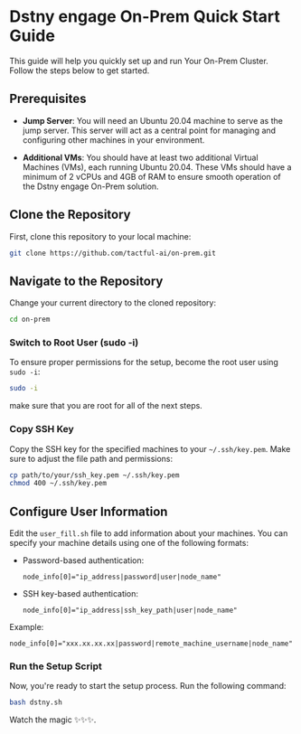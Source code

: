 # Dstny engage On-Prem Quick Start Guide

This guide will help you quickly set up and run Your On-Prem Cluster. Follow the steps below to get started.

## Prerequisites

- **Jump Server**: You will need an Ubuntu 20.04 machine to serve as the jump server. This server will act as a central point for managing and configuring other machines in your environment.

- **Additional VMs**: You should have at least two additional Virtual Machines (VMs), each running Ubuntu 20.04. These VMs should have a minimum of 2 vCPUs and 4GB of RAM to ensure smooth operation of the Dstny engage On-Prem solution.


## Clone the Repository

First, clone this repository to your local machine:

```bash
git clone https://github.com/tactful-ai/on-prem.git
```

## Navigate to the Repository

Change your current directory to the cloned repository:

```bash
cd on-prem
```

### Switch to Root User (sudo -i)

To ensure proper permissions for the setup, become the root user using `sudo -i`:

```bash
sudo -i
```
make sure that you are root for all of the next steps.

### Copy SSH Key

Copy the SSH key for the specified machines to your `~/.ssh/key.pem`. Make sure to adjust the file path and permissions:

```bash
cp path/to/your/ssh_key.pem ~/.ssh/key.pem
chmod 400 ~/.ssh/key.pem
```

## Configure User Information

Edit the `user_fill.sh` file to add information about your machines. You can specify your machine details using one of the following formats:

- Password-based authentication:
  ```shell
  node_info[0]="ip_address|password|user|node_name"
  ```

- SSH key-based authentication:
  ```shell
  node_info[0]="ip_address|ssh_key_path|user|node_name"
  ```

Example:

```shell
node_info[0]="xxx.xx.xx.xx|password|remote_machine_username|node_name"
```



### Run the Setup Script

Now, you're ready to start the setup process. Run the following command:

```bash
bash dstny.sh
```

Watch the magic ✨✨✨.
